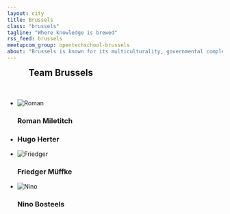 ```yaml
---
layout: city
title: Brussels
class: "brussels"
tagline: "Where knowledge is brewed"
rss_feed: brussels
meetupcom_group: opentechschool-brussels
about: "Brussels is known for its multiculturality, governmental complexity and as the center of European politics. But, there is more! Through OpenTechSchool we offer free workshops about new technologies for <b>everyone</b>. The sprout of OTS Brussels lays in a bitcoin-meeting and rooted further in the hackerspace HSBXL. Our main aim is to reach out, to empower individuals from any background. We want to give people the skills to realise their own projects, would they be entrepreneur, artist, in reinsertion, makers or just curious!"
---
```


<h2 style="margin: 0 0 50px 50px;">Team Brussels</h2>

<ul class="float_list float_list_4 team_list">

  <li class="member">
    <img src="{{site.baseurl}}/images/team/roman.jpg" alt="Roman" title="Roman">
    <h3>Roman Miletitch</h3>    
  </li>

  <li class="member">
    <h3>Hugo Herter</h3>    
  </li>

  <li class="member">
    <img src="{{site.baseurl}}/images/team/friedger.jpg" alt="Friedger" title="Friedger">
    <h3>Friedger Müffke</h3>
  </li>

  <li class="member">
    <img src="{{site.baseurl}}/images/team/nino.png" alt="Nino" title="Nino">
    <h3>Nino Bosteels</h3>
  </li>

</ul>
  
<!--<div style="display: block; margin: 15px auto; width:522px">
  <a class="twitter-timeline" href="https://twitter.com/OTS_BXL" data-widget-id="276335914828046338">Tweets by @OTS_BXL</a>
  <script>!function(d,s,id){var js,fjs=d.getElementsByTagName(s)[0];if(!d.getElementById(id)){js=d.createElement(s);js.id=id;js.src="//platform.twitter.com/widgets.js";fjs.parentNode.insertBefore(js,fjs);}}(document,"script","twitter-wjs");</script>
</div>-->
